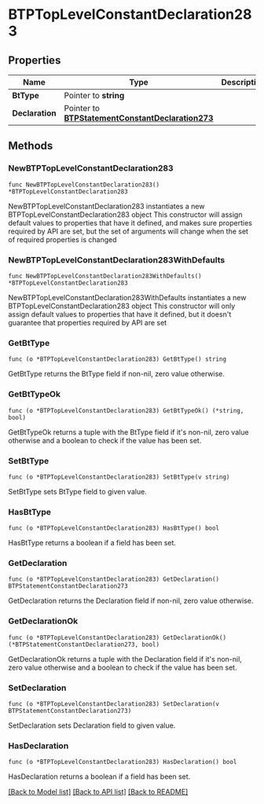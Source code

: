 # BTPTopLevelConstantDeclaration283

## Properties

Name | Type | Description | Notes
------------ | ------------- | ------------- | -------------
**BtType** | Pointer to **string** |  | [optional] 
**Declaration** | Pointer to [**BTPStatementConstantDeclaration273**](BTPStatementConstantDeclaration-273.md) |  | [optional] 

## Methods

### NewBTPTopLevelConstantDeclaration283

`func NewBTPTopLevelConstantDeclaration283() *BTPTopLevelConstantDeclaration283`

NewBTPTopLevelConstantDeclaration283 instantiates a new BTPTopLevelConstantDeclaration283 object
This constructor will assign default values to properties that have it defined,
and makes sure properties required by API are set, but the set of arguments
will change when the set of required properties is changed

### NewBTPTopLevelConstantDeclaration283WithDefaults

`func NewBTPTopLevelConstantDeclaration283WithDefaults() *BTPTopLevelConstantDeclaration283`

NewBTPTopLevelConstantDeclaration283WithDefaults instantiates a new BTPTopLevelConstantDeclaration283 object
This constructor will only assign default values to properties that have it defined,
but it doesn't guarantee that properties required by API are set

### GetBtType

`func (o *BTPTopLevelConstantDeclaration283) GetBtType() string`

GetBtType returns the BtType field if non-nil, zero value otherwise.

### GetBtTypeOk

`func (o *BTPTopLevelConstantDeclaration283) GetBtTypeOk() (*string, bool)`

GetBtTypeOk returns a tuple with the BtType field if it's non-nil, zero value otherwise
and a boolean to check if the value has been set.

### SetBtType

`func (o *BTPTopLevelConstantDeclaration283) SetBtType(v string)`

SetBtType sets BtType field to given value.

### HasBtType

`func (o *BTPTopLevelConstantDeclaration283) HasBtType() bool`

HasBtType returns a boolean if a field has been set.

### GetDeclaration

`func (o *BTPTopLevelConstantDeclaration283) GetDeclaration() BTPStatementConstantDeclaration273`

GetDeclaration returns the Declaration field if non-nil, zero value otherwise.

### GetDeclarationOk

`func (o *BTPTopLevelConstantDeclaration283) GetDeclarationOk() (*BTPStatementConstantDeclaration273, bool)`

GetDeclarationOk returns a tuple with the Declaration field if it's non-nil, zero value otherwise
and a boolean to check if the value has been set.

### SetDeclaration

`func (o *BTPTopLevelConstantDeclaration283) SetDeclaration(v BTPStatementConstantDeclaration273)`

SetDeclaration sets Declaration field to given value.

### HasDeclaration

`func (o *BTPTopLevelConstantDeclaration283) HasDeclaration() bool`

HasDeclaration returns a boolean if a field has been set.


[[Back to Model list]](../README.md#documentation-for-models) [[Back to API list]](../README.md#documentation-for-api-endpoints) [[Back to README]](../README.md)


